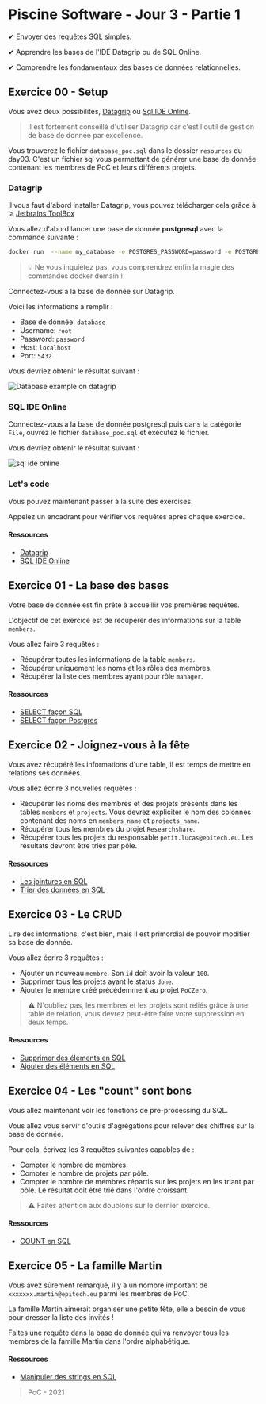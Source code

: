 # Piscine Software - Jour 3 - Partie 1

✔ Envoyer des requêtes SQL simples.

✔ Apprendre les bases de l'IDE Datagrip ou de SQL Online.

✔ Comprendre les fondamentaux des bases de données relationnelles.

## Exercice 00 - Setup

Vous avez deux possibilités, [Datagrip](https://www.jetbrains.com/fr-fr/datagrip/) ou [Sql IDE Online](https://sqliteonline.com/).

> Il est fortement conseillé d'utiliser Datagrip car c'est l'outil de gestion de base de donnée par excellence.

Vous trouverez le fichier `database_poc.sql` dans le dossier `resources` du day03. C'est un fichier sql vous permettant de générer une base de donnée contenant les membres de PoC et leurs différents projets.

### Datagrip 

Il vous faut d'abord installer Datagrip, vous pouvez télécharger cela grâce à la [Jetbrains ToolBox](https://www.jetbrains.com/toolbox-app/)

Vous allez d'abord lancer une base de donnée **postgresql** avec la commande suivante :

```sh
docker run  --name my_database -e POSTGRES_PASSWORD=password -e POSTGRES_USER=root -e POSTGRES_DB=my_database -p 5432:5432 -v "$(pwd)"/database_poc.sql:/docker-entrypoint-initdb.d/init.sql -d postgres:alpine
```

> :bulb: Ne vous inquiétez pas, vous comprendrez enfin la magie des commandes docker demain !

Connectez-vous à la base de donnée sur Datagrip.

Voici les informations à remplir :
- Base de donnée: `database`
- Username: `root`
- Password: `password`
- Host: `localhost`
- Port: `5432`

Vous devriez obtenir le résultat suivant :

![Database example on datagrip](https://github.com/PoCInnovation/Pool2021/blob/master/.github/assets/software-day3-database-example.png)

### SQL IDE Online

Connectez-vous à la base de donnée postgresql puis dans la catégorie `File`, ouvrez le fichier `database_poc.sql` et exécutez le fichier.

Vous devriez obtenir le résultat suivant :

![sql ide online](https://github.com/PoCInnovation/Pool2021/blob/master/.github/assets/software-day3-sql-ide.png)

### Let's code

Vous pouvez maintenant passer à la suite des exercises.

Appelez un encadrant pour vérifier vos requêtes après chaque exercice.

#### Ressources
- [Datagrip](https://www.jetbrains.com/fr-fr/datagrip/)
- [SQL IDE Online](https://sqliteonline.com/)

## Exercice 01 - La base des bases

Votre base de donnée est fin prête à accueillir vos premières requêtes.

L'objectif de cet exercice est de récupérer des informations sur la table `members`.

Vous allez faire 3 requêtes :

- Récupérer toutes les informations de la table `members`.
- Récupérer uniquement les noms et les rôles des membres.
- Récupérer la liste des membres ayant pour rôle `manager`.

#### Ressources
- [SELECT façon SQL](https://sql.sh/cours/select)
- [SELECT façon Postgres](https://www.postgresql.org/docs/9.5/sql-select.html)

## Exercice 02 - Joignez-vous à la fête

Vous avez récupéré les informations d'une table, il est temps de mettre en relations ses données. 

Vous allez écrire 3 nouvelles requêtes :
- Récupérer les noms des membres et des projets présents dans les tables `members` et `projects`. Vous devrez expliciter le nom des colonnes contenant des noms en `members_name` et `projects_name`.
- Récupérer tous les membres du projet `Researchshare`. 
- Récupérer tous les projets du responsable `petit.lucas@epitech.eu`. Les résultats devront être triés par pôle.

#### Ressources
- [Les jointures en SQL](https://sql.sh/cours/jointures)
- [Trier des données en SQL](https://docs.postgresql.fr/9.2/queries-order.html)

## Exercice 03 - Le CRUD

Lire des informations, c'est bien, mais il est primordial de pouvoir modifier sa base de donnée.

Vous allez écrire 3 requêtes :
- Ajouter un nouveau `membre`. Son `id` doit avoir la valeur `100`.
- Supprimer tous les projets ayant le status `done`.
- Ajouter le membre créé précédemment au projet `PoCZero`.

> :warning: N'oubliez pas, les membres et les projets sont reliés grâce à une table de relation, vous devrez peut-être faire votre suppression en deux temps. 

#### Ressources
- [Supprimer des éléments en SQL](https://sql.sh/cours/delete)
- [Ajouter des éléments en SQL](https://sql.sh/cours/insert-into)

## Exercice 04 - Les "count" sont bons

Vous allez maintenant voir les fonctions de pre-processing du SQL.

Vous allez vous servir d'outils d'agrégations pour relever des chiffres sur la base de donnée.

Pour cela, écrivez les 3 requêtes suivantes capables de :
- Compter le nombre de membres.
- Compter le nombre de projets par pôle.
- Compter le nombre de membres répartis sur les projets en les triant par pôle. Le résultat doit être trié dans l'ordre croissant.

> :warning: Faites attention aux doublons sur le dernier exercice.

#### Ressources
- [COUNT en SQL](https://sql.sh/fonctions/agregation/count)

## Exercice 05 - La famille Martin

Vous avez sûrement remarqué, il y a un nombre important de `xxxxxxx.martin@epitech.eu` parmi les membres de PoC.

La famille Martin aimerait organiser une petite fête, elle a besoin de vous pour dresser la liste des invités !

Faites une requête dans la base de donnée qui va renvoyer tous les membres de la famille Martin dans l'ordre alphabétique.

#### Ressources 
- [Manipuler des strings en SQL](https://sql.sh/fonctions/chaines-de-caracteres)

> PoC - 2021
